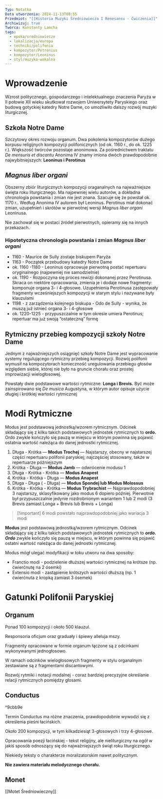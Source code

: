```yaml
---
Typ: Notatka
Data utworzenia: 2024-11-13T08:55
Przedmiot: "[[Historia Muzyki Średniowiecza I Renesansu - Ćwiczenia]]"
Archiwizuj: true
Twórca: Konstanty Lamcha
tags:
  - epoka/sredniowiecze
  - lokalizacja/europa
  - techniki/polifonia
  - kompozytor/Petronius
  - kompozytor/Leoninus
  - styl/muzyka-wokalna
---
```

# Wprowadzenie

Wzrost politycznego, gospodarczego i intelektualnego znaczenia Paryża w II połowie XII wieku skutkował rozwojem Uniwersytety Paryskiego oraz budową gotyckiej katedry Notre Dame, co umożliwiło dalszy rozwój muzyki liturgicznej.

## Szkoła Notre Dame

Szczytowy okres rozwoju organum. Dwa pokolenia kompozytorów dużego korpusu religijnych kompozycji polifonicznych (od ok. 1160 r., do ok. 1225 r.). Większość twórców pozostaje anonimowa. Za pośrednictwem traktatu _De mensuris et discantu_ Anonima IV znamy imiona dwóch prawdopodobnie najwybitniejszych: **Leoninus i Perotinus**

## _Magnus liber organi_

Obszerny zbiór liturgicznych kompozycji oraganalnych na najważniejsze święta roku liturgicznego. Ma najpewniej wielu autorów, a dokładna chronologia powstania i zmian nie jest znana. Szacuje się że powstał ok. 1170 r.. Według Anonima IV autorem był Leoninus. Perotinus miał dokonać zmian, uzupełnień i skrótów w pierwotnej wersji _Magnus liber organi_ Leoninusa.

Nie zachował się w postaci źródeł pierwotnych, opieramy się na innych przekazach.

### Hipotetyczna chronologia powstania i zmian _Magnus liber organi_

- 1160 - Maurice de Sully zostaje biskupem Paryża
- 1163 - Początek przebudowy katedry Notre Dame
- ok. 1160 -1180 - Leoninus opracowuje pierwotną postać repertuaru oryginalnego (najpewniej nie samodzielnie)
- ok. 1190 - Rozpoczyna się proces rewizji dokonanej przez Perotinusa. Skraca on niektóre opracowania, zmienia je i dodaje nowe fragmenty: komponuje organa 3- i 4-głosowe. Uzupełnienia Perotinusa zastępowały fragmenty wcześniejszych kompozycji w starym stylu i nazywane były klauzulami
- 1198 - z zarządzenia kolejnego biskupa - Odo de Sully - wynika, że muszą już istnieć organa 3- i 4-głosowe
- ok. 1220-1225 - przypuszczalnie w tym okresie umiera Perotinus; repertuar ma już swoją “ostateczną” formę

## Rytmiczny przebieg kompozycji szkoły Notre Dame

Jednym z najważniejszych osiągnięć szkoły Notre Dame jest wypracowanie systemy regulującego rytmiczny przebieg kompozycji. Rozwój polifonii wymusił na kompozytorach konieczność uregulowania przebiegu głosów względem siebie, której nie było na gruncie chorału oraz prostej improwizacji wielogłosowej.

Powstały dwie podstawowe wartości rytmiczne: **Longa i Brevis.** Być może zainspirowano się _De musica_ Augustyna, w którym autor opisuje użycie długiej i krótkiej wartości rytmicznej

# Modi Rytmiczne

Modus jest podstawową jednostką/wzorem rytmicznym. Odcinek składający się z kilku takich podstawowych jednostek rytmicznych to **ordo.** Ordo zwykle kończyło się pauzą w miejscu w którym powinna się pojawić ostatnia wartość należąca do danej jednostki rytmicznej.

1. Długa - Krótka — **Modus Trochej** — Najstarszy, obecny w najstarszej części repertuaru polifonii paryskiej; najczęściej stosowany, także w repertuarze późniejszym
2. Krótka - Długa — **Modus Jamb** — odwrócenie modusu 1
3. Długa - Krótka - Krótka — **Modus Anapest**
4. Krótka - Krótka - Długa — **Modus Anapest**
5. Długa - Długa ( - Długa) — **Modus Spondej lub Modus Molossus**
6. Krótka - Krótka - Krótka — **Modus Trybrachist** — Najprawdopodobniej 3 najstarszy, sklasyfikowany jako modus 6 dopiero później. Pierwotnie był przypuszczalnie jedynie rozdrobnionym wariantem 1 lub 2 modi (3 Brevis zamiast Longa + Brevis lub Brevis + Longa)

> [!important] 6 modi powstało najprawdopodobniej jako wariacja 3 modi

**Modus** jest podstawową jednostką/wzorem rytmicznym. Odcinek składający się z kilku takich podstawowych jednostek rytmicznych to _**ordo. Ordo**_ zwykle kończyło się pauzą w miejscu, w którym powinna się pojawić ostatni wartość należąca do danej jednostki rytmicznej.

Modus mógł ulegać modyfikacji w toku utworu na dwa sposoby:

- Franctio modi - podzielenie dłuższej wartości rytmicznej na krótsze (np. ćwierćnutę na 2 ósemki)
- Extensio modi - zastąpienie krótszych wartości dłuższą (np. 1 ćwierćnuta z kropką zamiast 3 ósemek)

# Gatunki Polifonii Paryskiej

## Organum

Ponad 100 kompozycji i około 500 klauzul.

Responsoria oficjum oraz graduały i śpiewy alleluja mszy.

Fragmenty opracowane w formie organum łączone są z odcinkami wykonywanymi jednogłosowo.

W ramach odcinków wielogłosowych fragmenty w stylu organalnym zestawiane są z fragmentami discantowymi.

Rozwój rytmiki i notacji modalnej - coraz bardziej precyzyjne określanie relacji rytmicznych pomiędzy głosami.

## Conductus

^9cbb9e

Termin Conductus ma różne znaczenia, prawdopodobnie wywodzi się z określenia pieśni łacińskich.

Około 200 kompozycji, w tym kilkadziesiąt 3-głosowych i trzy 4-głosowe.

Opracowania poezji łacińskiej - tekst religijny, ale nieliturgiczny na ogół w jakiś sposób odnoszący się do najważniejszych świąt roku liturgicznego.

Niekiedy teksty o charakterze moralizatorskim nawet politycznym.

**Nie zawiera materiału melodycznego chorału.**

  

  

## Monet

[[Motet Średniowieczny]]